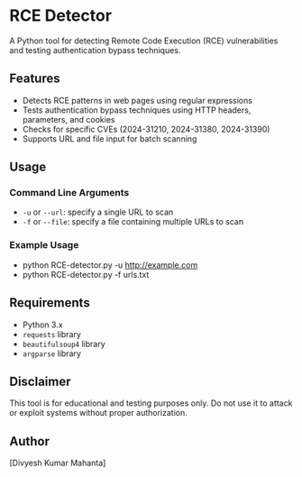 RCE Detector
================

A Python tool for detecting Remote Code Execution (RCE) vulnerabilities and testing authentication bypass techniques.

Features
------------

* Detects RCE patterns in web pages using regular expressions
* Tests authentication bypass techniques using HTTP headers, parameters, and cookies
* Checks for specific CVEs (2024-31210, 2024-31380, 2024-31390)
* Supports URL and file input for batch scanning

Usage
-----

### Command Line Arguments

* `-u` or `--url`: specify a single URL to scan
* `-f` or `--file`: specify a file containing multiple URLs to scan

### Example Usage
* python RCE-detector.py -u http://example.com
* python RCE-detector.py -f urls.txt


Requirements
--------------

* Python 3.x
* `requests` library
* `beautifulsoup4` library
* `argparse` library

Disclaimer
-------------

This tool is for educational and testing purposes only. Do not use it to attack or exploit systems without proper authorization.

Author
-------

[Divyesh Kumar Mahanta]
